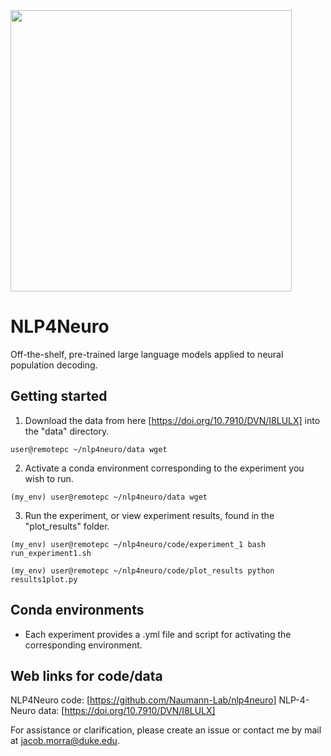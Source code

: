 <img src="https://github.com/user-attachments/assets/5ba45c6e-999b-43a0-881c-689adb8b99d7" width="450">

# NLP4Neuro
Off-the-shelf, pre-trained large language models applied to neural population decoding.

## Getting started

1) Download the data from here [https://doi.org/10.7910/DVN/I8LULX] into the "data" directory.
```
user@remotepc ~/nlp4neuro/data wget 
```

2) Activate a conda environment corresponding to the experiment you wish to run.
```
(my_env) user@remotepc ~/nlp4neuro/data wget 
```

3) Run the experiment, or view experiment results, found in the "plot_results" folder.
```
(my_env) user@remotepc ~/nlp4neuro/code/experiment_1 bash run_experiment1.sh
```
```
(my_env) user@remotepc ~/nlp4neuro/code/plot_results python results1plot.py
```

## Conda environments

- Each experiment provides a .yml file and script for activating the corresponding environment.

## Web links for code/data
NLP4Neuro code: [https://github.com/Naumann-Lab/nlp4neuro]
NLP-4-Neuro data: [https://doi.org/10.7910/DVN/I8LULX]

For assistance or clarification, please create an issue or contact me by mail at jacob.morra@duke.edu.
